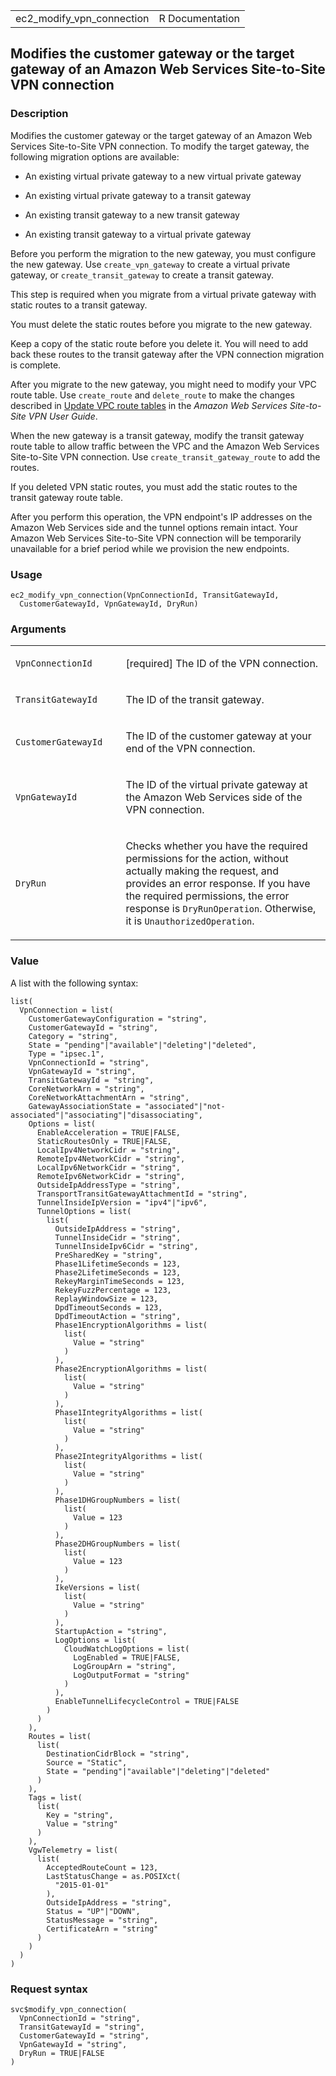 <table style="width: 100%;">
<tbody>
<tr class="odd">
<td>ec2_modify_vpn_connection</td>
<td style="text-align: right;">R Documentation</td>
</tr>
</tbody>
</table>

## Modifies the customer gateway or the target gateway of an Amazon Web Services Site-to-Site VPN connection

### Description

Modifies the customer gateway or the target gateway of an Amazon Web
Services Site-to-Site VPN connection. To modify the target gateway, the
following migration options are available:

-   An existing virtual private gateway to a new virtual private gateway

-   An existing virtual private gateway to a transit gateway

-   An existing transit gateway to a new transit gateway

-   An existing transit gateway to a virtual private gateway

Before you perform the migration to the new gateway, you must configure
the new gateway. Use `create_vpn_gateway` to create a virtual private
gateway, or `create_transit_gateway` to create a transit gateway.

This step is required when you migrate from a virtual private gateway
with static routes to a transit gateway.

You must delete the static routes before you migrate to the new gateway.

Keep a copy of the static route before you delete it. You will need to
add back these routes to the transit gateway after the VPN connection
migration is complete.

After you migrate to the new gateway, you might need to modify your VPC
route table. Use `create_route` and `delete_route` to make the changes
described in [Update VPC route
tables](https://docs.aws.amazon.com/vpn/latest/s2svpn/modify-vpn-target.html#step-update-routing)
in the *Amazon Web Services Site-to-Site VPN User Guide*.

When the new gateway is a transit gateway, modify the transit gateway
route table to allow traffic between the VPC and the Amazon Web Services
Site-to-Site VPN connection. Use `create_transit_gateway_route` to add
the routes.

If you deleted VPN static routes, you must add the static routes to the
transit gateway route table.

After you perform this operation, the VPN endpoint's IP addresses on the
Amazon Web Services side and the tunnel options remain intact. Your
Amazon Web Services Site-to-Site VPN connection will be temporarily
unavailable for a brief period while we provision the new endpoints.

### Usage

    ec2_modify_vpn_connection(VpnConnectionId, TransitGatewayId,
      CustomerGatewayId, VpnGatewayId, DryRun)

### Arguments

<table>
<colgroup>
<col style="width: 35%" />
<col style="width: 65%" />
</colgroup>
<tbody>
<tr class="odd">
<td><code
id="ec2_modify_vpn_connection_:_VpnConnectionId">VpnConnectionId</code></td>
<td><p>[required] The ID of the VPN connection.</p></td>
</tr>
<tr class="even">
<td><code
id="ec2_modify_vpn_connection_:_TransitGatewayId">TransitGatewayId</code></td>
<td><p>The ID of the transit gateway.</p></td>
</tr>
<tr class="odd">
<td><code
id="ec2_modify_vpn_connection_:_CustomerGatewayId">CustomerGatewayId</code></td>
<td><p>The ID of the customer gateway at your end of the VPN
connection.</p></td>
</tr>
<tr class="even">
<td><code
id="ec2_modify_vpn_connection_:_VpnGatewayId">VpnGatewayId</code></td>
<td><p>The ID of the virtual private gateway at the Amazon Web Services
side of the VPN connection.</p></td>
</tr>
<tr class="odd">
<td><code id="ec2_modify_vpn_connection_:_DryRun">DryRun</code></td>
<td><p>Checks whether you have the required permissions for the action,
without actually making the request, and provides an error response. If
you have the required permissions, the error response is
<code>DryRunOperation</code>. Otherwise, it is
<code>UnauthorizedOperation</code>.</p></td>
</tr>
</tbody>
</table>

### Value

A list with the following syntax:

    list(
      VpnConnection = list(
        CustomerGatewayConfiguration = "string",
        CustomerGatewayId = "string",
        Category = "string",
        State = "pending"|"available"|"deleting"|"deleted",
        Type = "ipsec.1",
        VpnConnectionId = "string",
        VpnGatewayId = "string",
        TransitGatewayId = "string",
        CoreNetworkArn = "string",
        CoreNetworkAttachmentArn = "string",
        GatewayAssociationState = "associated"|"not-associated"|"associating"|"disassociating",
        Options = list(
          EnableAcceleration = TRUE|FALSE,
          StaticRoutesOnly = TRUE|FALSE,
          LocalIpv4NetworkCidr = "string",
          RemoteIpv4NetworkCidr = "string",
          LocalIpv6NetworkCidr = "string",
          RemoteIpv6NetworkCidr = "string",
          OutsideIpAddressType = "string",
          TransportTransitGatewayAttachmentId = "string",
          TunnelInsideIpVersion = "ipv4"|"ipv6",
          TunnelOptions = list(
            list(
              OutsideIpAddress = "string",
              TunnelInsideCidr = "string",
              TunnelInsideIpv6Cidr = "string",
              PreSharedKey = "string",
              Phase1LifetimeSeconds = 123,
              Phase2LifetimeSeconds = 123,
              RekeyMarginTimeSeconds = 123,
              RekeyFuzzPercentage = 123,
              ReplayWindowSize = 123,
              DpdTimeoutSeconds = 123,
              DpdTimeoutAction = "string",
              Phase1EncryptionAlgorithms = list(
                list(
                  Value = "string"
                )
              ),
              Phase2EncryptionAlgorithms = list(
                list(
                  Value = "string"
                )
              ),
              Phase1IntegrityAlgorithms = list(
                list(
                  Value = "string"
                )
              ),
              Phase2IntegrityAlgorithms = list(
                list(
                  Value = "string"
                )
              ),
              Phase1DHGroupNumbers = list(
                list(
                  Value = 123
                )
              ),
              Phase2DHGroupNumbers = list(
                list(
                  Value = 123
                )
              ),
              IkeVersions = list(
                list(
                  Value = "string"
                )
              ),
              StartupAction = "string",
              LogOptions = list(
                CloudWatchLogOptions = list(
                  LogEnabled = TRUE|FALSE,
                  LogGroupArn = "string",
                  LogOutputFormat = "string"
                )
              ),
              EnableTunnelLifecycleControl = TRUE|FALSE
            )
          )
        ),
        Routes = list(
          list(
            DestinationCidrBlock = "string",
            Source = "Static",
            State = "pending"|"available"|"deleting"|"deleted"
          )
        ),
        Tags = list(
          list(
            Key = "string",
            Value = "string"
          )
        ),
        VgwTelemetry = list(
          list(
            AcceptedRouteCount = 123,
            LastStatusChange = as.POSIXct(
              "2015-01-01"
            ),
            OutsideIpAddress = "string",
            Status = "UP"|"DOWN",
            StatusMessage = "string",
            CertificateArn = "string"
          )
        )
      )
    )

### Request syntax

    svc$modify_vpn_connection(
      VpnConnectionId = "string",
      TransitGatewayId = "string",
      CustomerGatewayId = "string",
      VpnGatewayId = "string",
      DryRun = TRUE|FALSE
    )
